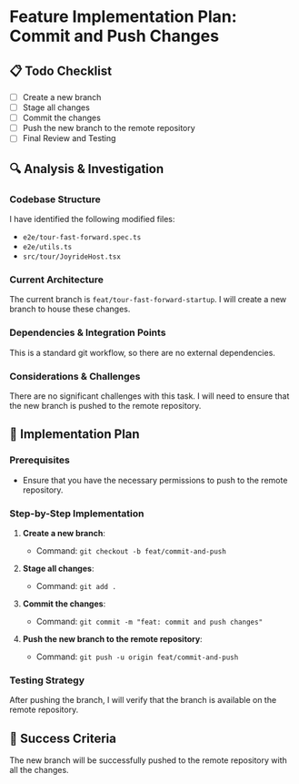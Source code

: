# Feature Implementation Plan: Commit and Push Changes


## 📋 Todo Checklist
- [ ] Create a new branch
- [ ] Stage all changes
- [ ] Commit the changes
- [ ] Push the new branch to the remote repository
- [ ] Final Review and Testing

## 🔍 Analysis & Investigation

### Codebase Structure
I have identified the following modified files:
- `e2e/tour-fast-forward.spec.ts`
- `e2e/utils.ts`
- `src/tour/JoyrideHost.tsx`

### Current Architecture
The current branch is `feat/tour-fast-forward-startup`. I will create a new branch to house these changes.

### Dependencies & Integration Points
This is a standard git workflow, so there are no external dependencies.

### Considerations & Challenges
There are no significant challenges with this task. I will need to ensure that the new branch is pushed to the remote repository.

## 📝 Implementation Plan

### Prerequisites
- Ensure that you have the necessary permissions to push to the remote repository.

### Step-by-Step Implementation
1. **Create a new branch**:
   - Command: `git checkout -b feat/commit-and-push`

2. **Stage all changes**:
   - Command: `git add .`

3. **Commit the changes**:
   - Command: `git commit -m "feat: commit and push changes"`

4. **Push the new branch to the remote repository**:
   - Command: `git push -u origin feat/commit-and-push`

### Testing Strategy
After pushing the branch, I will verify that the branch is available on the remote repository.

## 🎯 Success Criteria
The new branch will be successfully pushed to the remote repository with all the changes.
